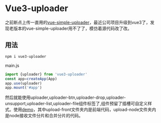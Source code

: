 # Vue3-uploader
之前断点上传一直用的[vue-simple-uploader](https://github.com/simple-uploader/vue-uploader/blob/master/README_zh-CN.md)，最近公司项目升级到vue3了，发现老版本的vue-simple-uploader用不了了，模仿着源代码改了改。

## 用法
    npm i vue3-uploader
main.js
```js
import {uploader} from 'vue3-uploader'
const app=createApp(App)
app.use(uploader)
app.mount('#app')
```

然后就能使用uploader,uploader-btn,uploader-drop,uploader-unsupport,uploader-list,uploader-file组件标签了,组件预留了插槽可自定义样式。使用[demo](https://github.com/cpf121/upload-demo)，其中upload-front文件夹内是前端代码，upload-node文件夹内是node接收文件分片和合并分片的代码。
